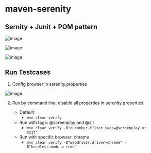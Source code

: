 # maven-serenity

## Sernity + Junit + POM pattern

![image](https://user-images.githubusercontent.com/67543695/215646466-eeb4a1e5-47e9-429a-baa5-3cb3b5f3e7cc.png)

![image](https://user-images.githubusercontent.com/67543695/215646713-3835c234-88fc-4fed-8c08-a65d035a96f4.png)

![image](https://user-images.githubusercontent.com/67543695/215647495-2412156c-5bb0-43e8-b62e-dcf9e7c140a0.png)

## Run Testcases
1. Config browser in serenity.properties

![image](https://user-images.githubusercontent.com/67543695/215641544-37012d9d-ba31-471e-aa04-21163a134291.png)

2. Run by command line: disable all properties in serenity.properties
   
   - Default 
     - `mvn clean verify`
   - Run with tags: @screenplay and @sit
     - `mvn clean verify -D"cucumber.filter.tags=@screenplay or @sit"`
   - Run with specific browser: chrome
     - `mvn clean verify -D"webdriver.driver=chrome" -D"headless.mode = true"`
